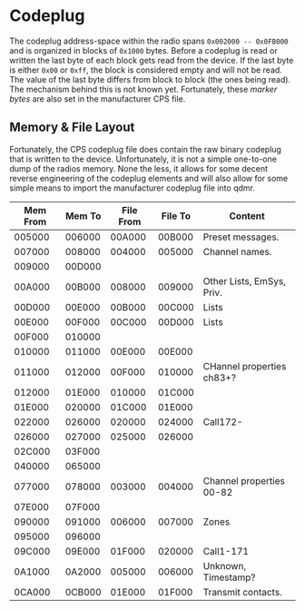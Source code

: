 # Codeplug
The codeplug address-space within the radio spans `0x002000 -- 0x0FB000` and is organized in blocks
of `0x1000` bytes. Before a codeplug is read or written the last byte of each block gets read from 
the device. If the last byte is either `0x00` or `0xff`, the block is considered empty and will not
be read. The value of the last byte differs from block to block (the ones being read). The mechanism
behind this is not known yet. Fortunately, these *marker bytes* are also set in the manufacturer CPS 
file.


## Memory & File Layout
Fortunately, the CPS codeplug file does contain the raw binary codeplug that is written to the 
device. Unfortunately, it is not a simple one-to-one dump of the radios memory. None the less, it
allows for some decent reverse engineering of the codeplug elements and will also allow for some
simple means to import the manufacturer codeplug file into qdmr.


| Mem From | Mem To | File From | File To | Content |
| -------- | ------ | --------- | ------- | --------|
| 005000   | 006000 | 00A000    | 00B000  | Preset messages. |
| 007000   | 008000 | 004000    | 005000  | Channel names. |
| 009000   | 00D000 | 
| 00A000   | 00B000 | 008000    | 009000  | Other Lists, EmSys, Priv. |
| 00D000   | 00E000 | 00B000    | 00C000  | Lists |
| 00E000   | 00F000 | 00C000    | 00D000  | Lists |
| 00F000   | 010000 | 
| 010000   | 011000 | 00E000    | 00E000  | 
| 011000   | 012000 | 00F000    | 010000  | CHannel properties ch83+? |
| 012000   | 01E000 | 010000    | 01C000  | 
| 01E000   | 020000 | 01C000    | 01E000  |
| 022000   | 026000 | 020000    | 024000  | Call172- |
| 026000   | 027000 | 025000    | 026000  | 
| 02C000   | 03F000 | 
| 040000   | 065000 | 
| 077000   | 078000 | 003000    | 004000  | Channel properties 00-82|
| 07E000   | 07F000 | 
| 090000   | 091000 | 006000    | 007000  | Zones |
| 095000   | 096000 | 
| 09C000   | 09E000 | 01F000    | 020000  | Call1-171 |
| 0A1000   | 0A2000 | 005000    | 006000  | Unknown, Timestamp? |
| 0CA000   | 0CB000 | 01E000    | 01F000  | Transmit contacts. |


